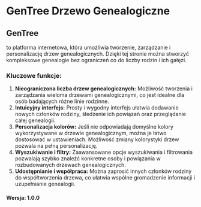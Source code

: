 # GenTree Drzewo Genealogiczne

## GenTree 
  to platforma internetowa, która umożliwia tworzenie, zarządzanie i personalizację drzew genealogicznych. Dzięki tej stronie można stworzyć kompleksowe genealogie bez ograniczeń co do liczby rodzin i ich gałęzi.
### Kluczowe funkcje:

1. **Nieograniczona liczba drzew genealogicznych:** Możliwość tworzenia i zarządzania wieloma drzewami genealogicznymi, co jest idealne dla osób badających różne linie rodzinne.
2. **Intuicyjny interfejs:** Prosty i wygodny interfejs ułatwia dodawanie nowych członków rodziny, śledzenie ich powiązań oraz przeglądanie całej genealogii.
3. **Personalizacja kolorów:** Jeśli nie odpowiadają domyślne kolory wykorzystywane w drzewie genealogicznym, można je łatwo dostosować w ustawieniach. Możliwość zmiany kolorystyki drzew pozwala na pełną personalizację.
4. **Wyszukiwanie i filtry:** Zaawansowane opcje wyszukiwania i filtrowania pozwalają szybko znaleźć konkretne osoby i powiązania w rozbudowanych drzewach genealogicznych.
5. **Udostępnianie i współpraca:** Można zaprosić innych członków rodziny do współtworzenia drzewa, co ułatwia wspólne gromadzenie informacji i uzupełnianie genealogii.


#### Wersja: 1.0.0
